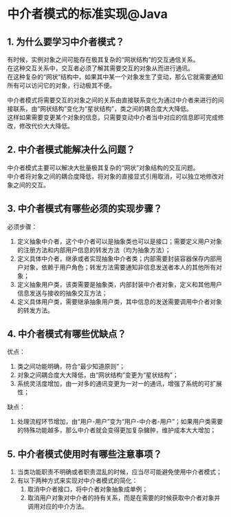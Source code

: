 # 中介者模式的标准实现@Java
## 1. 为什么要学习中介者模式？
有时候，实例对象之间可能存在极其复杂的“网状结构”的交互通信关系。        
在这种交互关系中，交互者必须了解其需要交互的对象从而进行通讯。        
在这种复杂的“网状”结构中，如果其中某一个对象发生了变动，那么它就需要通知所有可以访问它的对象，行动极其不便。         
       
中介者模式将需要交互的对象之间的关系由直接联系变化为通过中介者来进行的间接联系，由“网状结构”变化为“星状结构”，类之间的耦合度大大降低。         
这样如果需要变更某个对象的信息，只需要变动中介者当中对应的信息即可完成修改，修改代价大大降低。      

## 2. 中介者模式能解决什么问题？
中介者模式主要可以解决大批量极其复杂的“网状”对象结构的交互问题。       
中介者将对象之间的耦合度降低，将对象的直接显式引用取消，可以独立地修改对象之间的交互。      

## 3. 中介者模式有哪些必须的实现步骤？
必须步骤：      
1. 定义抽象中介者，这个中介者可以是抽象类也可以是接口；需要定义用户对象的注册方法和内部用户信息的转发方法（均为抽象方法）；      
2. 定义具体中介者，继承或者实现抽象中介者类；内部需要封装容器保存内部用户对象，依赖于用户角色；转发方法需要通知非信息发送者本人的其他所有对象；        
3. 定义抽象用户类，该类需要是抽象类，内部封装中介者对象，定义和其他用户信息发送与接收的抽象交互方法；         
4. 定义具体用户类，需要继承抽象用户类，其中信息的发送需要调用中介者对象的转发方法。       


## 4. 中介者模式有哪些优缺点？
优点：       
1. 类之间功能明确，符合“最少知道原则”；       
2. 对象之间耦合度大大降低，由“网状结构”变更为“星状结构”；        
3. 系统灵活度增加，由一对多的通讯变更为一对一的通讯，增强了系统的可扩展性；       

缺点：      
1. 处理流程环节增加，由“用户-用户”变为“用户-中介者-用户”；如果用户类需要的特殊功能越多，那么中介者就会变得更加复杂臃肿，维护成本大大增加；        


## 5. 中介者模式使用时有哪些注意事项？
1. 当类功能职责不明确或者职责混乱的时候，应当尽可能避免使用中介者模式；      
2. 有以下两种方式来实现对中介者模式的简化：        
    1. 取消中介者接口，将中介者对象抽象成单例；         
    2. 取消用户对象对中介者的持有关系，而是在需要的时候获取中介者对象并调用对应的中介方法。
